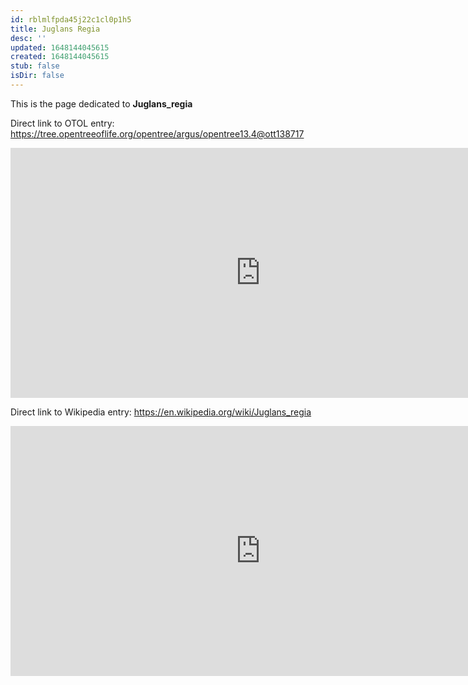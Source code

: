 ```yaml
---
id: rblmlfpda45j22c1cl0p1h5
title: Juglans Regia
desc: ''
updated: 1648144045615
created: 1648144045615
stub: false
isDir: false
---
```

This is the page dedicated to **Juglans_regia**


Direct link to OTOL entry: https://tree.opentreeoflife.org/opentree/argus/opentree13.4@ott138717



<html>
    <body>
    <iframe src="https://tree.opentreeoflife.org/opentree/argus/opentree13.4@ott138717"
    width="800" height="400" frameborder="0" allowfullscreen> </iframe>
    </body>
</html>
    


Direct link to Wikipedia entry: https://en.wikipedia.org/wiki/Juglans_regia



<html>
    <body>
    <iframe src="https://en.wikipedia.org/wiki/Juglans_regia"
    width="800" height="400" frameborder="0" allowfullscreen> </iframe>
    </body>
</html>
    
